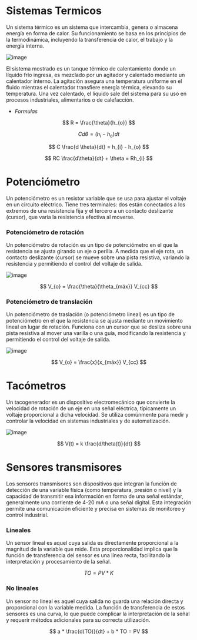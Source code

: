 # Sistemas Termicos

Un sistema térmico es un sistema que intercambia, genera o almacena energía en forma de calor. Su funcionamiento se basa en los principios de la termodinámica, incluyendo la transferencia de calor, el trabajo y la energía interna.

![image](https://github.com/user-attachments/assets/ae492117-1688-4b47-9292-958c3c525507)

El sistema mostrado es un tanque térmico de calentamiento donde un líquido frío ingresa, es mezclado por un agitador y calentado mediante un calentador interno. La agitación asegura una temperatura uniforme en el fluido mientras el calentador transfiere energía térmica, elevando su temperatura. Una vez calentado, el líquido sale del sistema para su uso en procesos industriales, alimentarios o de calefacción.

- *Formulas*

$$ R = \frac{\theta}{h_{o}} $$

$$ Cd\theta = (h_{i} - h_{o})dt $$

$$ C \frac{d \theta}{dt} = h_{i} - h_{o} $$

$$ RC \frac{d\theta}{dt} + \theta = Rh_{i} $$

# Potenciómetro

Un potenciómetro es un resistor variable que se usa para ajustar el voltaje en un circuito eléctrico. Tiene tres terminales: dos están conectados a los extremos de una resistencia fija y el tercero a un contacto deslizante (cursor), que varía la resistencia efectiva al moverse.

### Potenciómetro de rotación 

Un potenciómetro de rotación es un tipo de potenciómetro en el que la resistencia se ajusta girando un eje o perilla. A medida que el eje rota, un contacto deslizante (cursor) se mueve sobre una pista resistiva, variando la resistencia y permitiendo el control del voltaje de salida.

![image](https://github.com/user-attachments/assets/742a3221-3de5-4fd8-830e-df9befac170e)

$$ V_{o} = \frac{\theta}{\theta_{máx}} V_{cc} $$

### Potenciómetro de translación 

Un potenciómetro de traslación (o potenciómetro lineal) es un tipo de potenciómetro en el que la resistencia se ajusta mediante un movimiento lineal en lugar de rotación. Funciona con un cursor que se desliza sobre una pista resistiva al mover una varilla o una guía, modificando la resistencia y permitiendo el control del voltaje de salida.

![image](https://github.com/user-attachments/assets/b85a17eb-5a10-499c-8968-078dfc1b928c)

$$ V_{o} = \frac{x}{x_{máx}} V_{cc} $$

# Tacómetros

Un tacogenerador es un dispositivo electromecánico que convierte la velocidad de rotación de un eje en una señal eléctrica, típicamente un voltaje proporcional a dicha velocidad. Se utiliza comúnmente para medir y controlar la velocidad en sistemas industriales y de automatización.

![image](https://github.com/user-attachments/assets/df1d4215-5743-48dc-b5a2-84cd6d371fb6)

$$ V(t) = k \frac{d/theta(t)}{dt} $$

# Sensores transmisores

Los sensores transmisores son dispositivos que integran la función de detección de una variable física (como temperatura, presión o nivel) y la capacidad de transmitir esa información en forma de una señal estándar, generalmente una corriente de 4-20 mA o una señal digital. Esta integración permite una comunicación eficiente y precisa en sistemas de monitoreo y control industrial.

### Lineales

Un sensor lineal es aquel cuya salida es directamente proporcional a la magnitud de la variable que mide. Esta proporcionalidad implica que la función de transferencia del sensor es una línea recta, facilitando la interpretación y procesamiento de la señal.

$$ TO = PV * K $$

### No lineales

Un sensor no lineal es aquel cuya salida no guarda una relación directa y proporcional con la variable medida. La función de transferencia de estos sensores es una curva, lo que puede complicar la interpretación de la señal y requerir métodos adicionales para su correcta utilización.

$$ a * \frac{d(TO)}{dt} + b * TO = PV $$



